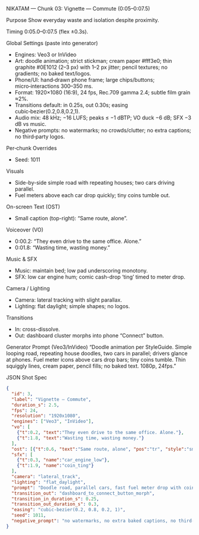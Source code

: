 NIKATAM — Chunk 03: Vignette — Commute (0:05–0:07.5)

Purpose
Show everyday waste and isolation despite proximity.

Timing
0:05.0–0:07.5 (flex ±0.3s).

Global Settings (paste into generator)
- Engines: Veo3 or InVideo
- Art: doodle animation; strict stickman; cream paper #fff3e0; thin graphite #0E1012 (2–3 px) with 1–2 px jitter; pencil textures; no gradients; no baked text/logos.
- Phone/UI: hand‑drawn phone frame; large chips/buttons; micro‑interactions 300–350 ms.
- Format: 1920×1080 (16:9), 24 fps, Rec.709 gamma 2.4; subtle film grain ≈2%.
- Transitions default: in 0.25s, out 0.30s; easing cubic‑bezier(0.2,0.8,0.2,1).
- Audio mix: 48 kHz; −16 LUFS; peaks ≤ −1 dBTP; VO duck −6 dB; SFX −3 dB vs music.
- Negative prompts: no watermarks; no crowds/clutter; no extra captions; no third‑party logos.

Per‑chunk Overrides
- Seed: 1011

Visuals
- Side-by-side simple road with repeating houses; two cars driving parallel.
- Fuel meters above each car drop quickly; tiny coins tumble out.

On-screen Text (OST)
- Small caption (top-right): “Same route, alone”.

Voiceover (VO)
- 0:00.2: “They even drive to the same office. Alone.”
- 0:01.8: “Wasting time, wasting money.”

Music & SFX
- Music: maintain bed; low pad underscoring monotony.
- SFX: low car engine hum; comic cash-drop ‘ting’ timed to meter drop.

Camera / Lighting
- Camera: lateral tracking with slight parallax.
- Lighting: flat daylight; simple shapes; no logos.

Transitions
- In: cross-dissolve.
- Out: dashboard cluster morphs into phone “Connect” button.

Generator Prompt (Veo3/InVideo)
“Doodle animation per StyleGuide. Simple looping road, repeating house doodles, two cars in parallel; drivers glance at phones. Fuel meter icons above cars drop bars; tiny coins tumble. Thin squiggly lines, cream paper, pencil fills; no baked text. 1080p, 24fps.”

JSON Shot Spec
```json
{
  "id": 3,
  "label": "Vignette — Commute",
  "duration_s": 2.5,
  "fps": 24,
  "resolution": "1920x1080",
  "engines": ["Veo3", "InVideo"],
  "vo": [
    {"t":0.2, "text":"They even drive to the same office. Alone."},
    {"t":1.8, "text":"Wasting time, wasting money."}
  ],
  "ost": [{"t":0.6, "text":"Same route, alone", "pos":"tr", "style":"small"}],
  "sfx": [
    {"t":0.3, "name":"car_engine_low"},
    {"t":1.9, "name":"coin_ting"}
  ],
  "camera": "lateral_track",
  "lighting": "flat_daylight",
  "prompt": "Doodle road, parallel cars, fast fuel meter drop with coins; minimal props; no baked text.",
  "transition_out": "dashboard_to_connect_button_morph",
  "transition_in_duration_s": 0.25,
  "transition_out_duration_s": 0.3,
  "easing": "cubic-bezier(0.2, 0.8, 0.2, 1)",
  "seed": 1011,
  "negative_prompt": "no watermarks, no extra baked captions, no third-party logos, minimal background"
}
```


